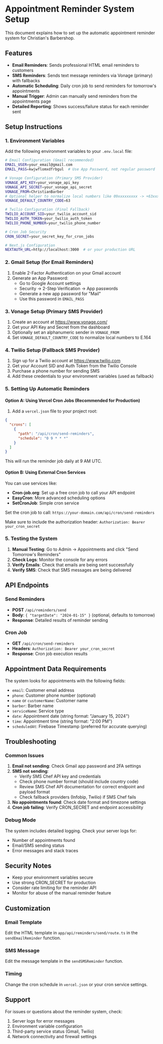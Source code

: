 # Appointment Reminder System Setup

This document explains how to set up the automatic appointment reminder system for Christian's Barbershop.

## Features

- **Email Reminders**: Sends professional HTML email reminders to customers
- **SMS Reminders**: Sends text message reminders via Vonage (primary) with fallbacks
- **Automatic Scheduling**: Daily cron job to send reminders for tomorrow's appointments
- **Manual Trigger**: Admin can manually send reminders from the appointments page
- **Detailed Reporting**: Shows success/failure status for each reminder sent

## Setup Instructions

### 1. Environment Variables

Add the following environment variables to your `.env.local` file:

```bash
# Email Configuration (Gmail recommended)
EMAIL_USER=your_email@gmail.com
EMAIL_PASS=kwjwflomxdfrbgul  # Use App Password, not regular password

# Vonage Configuration (Primary SMS Provider)
VONAGE_API_KEY=your_vonage_api_key
VONAGE_API_SECRET=your_vonage_api_secret
VONAGE_FROM=ChristianBarber
# Optional helper to normalize local numbers like 09xxxxxxxxx -> +63xxxxxxxxx
VONAGE_DEFAULT_COUNTRY_CODE=63

# Twilio Configuration (Final Fallback)
TWILIO_ACCOUNT_SID=your_twilio_account_sid
TWILIO_AUTH_TOKEN=your_twilio_auth_token
TWILIO_PHONE_NUMBER=your_twilio_phone_number

# Cron Job Security
CRON_SECRET=your_secret_key_for_cron_jobs

# Next.js Configuration
NEXTAUTH_URL=http://localhost:3000  # or your production URL
```

### 2. Gmail Setup (for Email Reminders)

1. Enable 2-Factor Authentication on your Gmail account
2. Generate an App Password:
   - Go to Google Account settings
   - Security → 2-Step Verification → App passwords
   - Generate a new app password for "Mail"
   - Use this password in `EMAIL_PASS`

### 3. Vonage Setup (Primary SMS Provider)

1. Create an account at https://www.vonage.com/
2. Get your API Key and Secret from the dashboard
3. Optionally set an alphanumeric sender in `VONAGE_FROM`
4. Set `VONAGE_DEFAULT_COUNTRY_CODE` to normalize local numbers to E.164

### 4. Twilio Setup (Fallback SMS Provider)

1. Sign up for a Twilio account at https://www.twilio.com
2. Get your Account SID and Auth Token from the Twilio Console
3. Purchase a phone number for sending SMS
4. Add these credentials to your environment variables (used as fallback)

### 5. Setting Up Automatic Reminders

#### Option A: Using Vercel Cron Jobs (Recommended for Production)

1. Add a `vercel.json` file to your project root:

```json
{
  "crons": [
    {
      "path": "/api/cron/send-reminders",
      "schedule": "0 9 * * *"
    }
  ]
}
```

This will run the reminder job daily at 9 AM UTC.

#### Option B: Using External Cron Services

You can use services like:
- **Cron-job.org**: Set up a free cron job to call your API endpoint
- **EasyCron**: More advanced scheduling options
- **SetCronJob**: Simple cron service

Set the cron job to call: `https://your-domain.com/api/cron/send-reminders`

Make sure to include the authorization header: `Authorization: Bearer your_cron_secret`

### 5. Testing the System

1. **Manual Testing**: Go to Admin → Appointments and click "Send Tomorrow's Reminders"
2. **Check Logs**: Monitor the console for any errors
3. **Verify Emails**: Check that emails are being sent successfully
4. **Verify SMS**: Check that SMS messages are being delivered

## API Endpoints

### Send Reminders
- **POST** `/api/reminders/send`
- **Body**: `{ "targetDate": "2024-01-15" }` (optional, defaults to tomorrow)
- **Response**: Detailed results of reminder sending

### Cron Job
- **GET** `/api/cron/send-reminders`
- **Headers**: `Authorization: Bearer your_cron_secret`
- **Response**: Cron job execution results

## Appointment Data Requirements

The system looks for appointments with the following fields:
- `email`: Customer email address
- `phone`: Customer phone number (optional)
- `name` or `customerName`: Customer name
- `barber`: Barber name
- `serviceName`: Service type
- `date`: Appointment date (string format: "January 15, 2024")
- `time`: Appointment time (string format: "2:00 PM")
- `scheduledAt`: Firebase Timestamp (preferred for accurate querying)

## Troubleshooting

### Common Issues

1. **Email not sending**: Check Gmail app password and 2FA settings
2. **SMS not sending**: 
   - Verify SMS Chef API key and credentials
   - Check phone number format (should include country code)
   - Review SMS Chef API documentation for correct endpoint and payload format
   - Check fallback providers (Infobip, Twilio) if SMS Chef fails
3. **No appointments found**: Check date format and timezone settings
4. **Cron job failing**: Verify CRON_SECRET and endpoint accessibility

### Debug Mode

The system includes detailed logging. Check your server logs for:
- Number of appointments found
- Email/SMS sending status
- Error messages and stack traces

## Security Notes

- Keep your environment variables secure
- Use strong CRON_SECRET for production
- Consider rate limiting for the reminder API
- Monitor for abuse of the manual reminder feature

## Customization

### Email Template
Edit the HTML template in `app/api/reminders/send/route.ts` in the `sendEmailReminder` function.

### SMS Message
Edit the message template in the `sendSMSReminder` function.

### Timing
Change the cron schedule in `vercel.json` or your cron service settings.

## Support

For issues or questions about the reminder system, check:
1. Server logs for error messages
2. Environment variable configuration
3. Third-party service status (Gmail, Twilio)
4. Network connectivity and firewall settings
